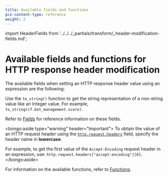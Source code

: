 ```yaml
---
title: Available fields and functions
pcx-content-type: reference
weight: 2
---
```


import HeaderFields from '../../../_partials/transform/_header-modification-fields.md';

# Available fields and functions for HTTP response header modification

The available fields when setting an HTTP response header value using an expression are the following:

<HeaderFields />

Use the `to_string()` function to get the string representation of a non-string value like an Integer value. For example, `to_string(cf.bot_management.score)`.

Refer to [Fields](https://developers.cloudflare.com/firewall/cf-firewall-language/fields) for reference information on these fields.

<bongo:aside type="warning" header="Important">
To obtain the value of an HTTP request header using the [`http.request.headers`](https://developers.cloudflare.com/firewall/cf-firewall-language/fields#field-http-request-headers) field, specify the header name in **lowercase**.

For example, to get the first value of the `Accept-Encoding` request header in an expression, use: `http.request.headers["accept-encoding"][0]`.
</bongo:aside>

For information on the available functions, refer to [Functions](https://developers.cloudflare.com/firewall/cf-firewall-language/functions).
